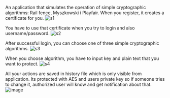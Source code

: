 An application that simulates the operation of simple cryptographic algorithms: Rail fence, Myszkowski i Playfair. 
When you register, it creates a certificate for you.
![s1](https://github.com/Skobic/CryptographicAlgorithms/assets/33008995/1587f7e5-06bc-4e1b-a101-25561d711f87)

You have to use that certificate when you try to login and also username/password. 
![s2](https://github.com/Skobic/CryptographicAlgorithms/assets/33008995/4844f6dd-70ee-4d46-b4b7-169ada62f6dc) 

After successful login, you can choose one of three simple cryptographic algorithms.
![s3](https://github.com/Skobic/CryptographicAlgorithms/assets/33008995/cffe8eff-6a0c-47ef-b94a-842af5761805)

When you choose algorithm, you have to input key and plain text that you want to protect.
![s4](https://github.com/Skobic/CryptographicAlgorithms/assets/33008995/8ee676fc-a3bc-46db-9f06-19e68c533c0f)

All your actions are saved in history file which is only visible from application. Its protected with AES and users private key so if someone tries to change it, authorized user will know and get notification about that.
![image](https://github.com/Skobic/CryptographicAlgorithms/assets/33008995/d37a4233-22e1-44a2-9a90-eefff0a3c76a)
